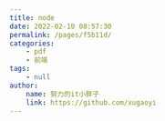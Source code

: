 ```yaml
---
title: node
date: 2022-02-10 08:57:30
permalink: /pages/f5b11d/
categories:
    - pdf
    - 前端
tags:
    - null
author:
    name: 努力的it小胖子
    link: https://github.com/xugaoyi
---
```

